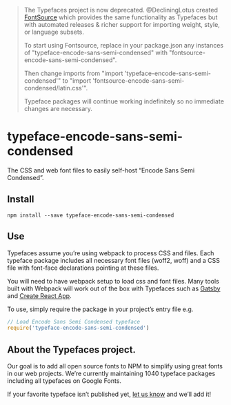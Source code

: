 >The Typefaces project is now deprecated. @DecliningLotus created
[FontSource](https://github.com/fontsource/fontsource) which provides the
same functionality as Typefaces but with automated releases & richer
support for importing weight, style, or language subsets.
>
>To start using Fontsource, replace in your package.json any instances of
"typeface-encode-sans-semi-condensed" with "fontsource-encode-sans-semi-condensed".
>
> Then change imports from "import 'typeface-encode-sans-semi-condensed'" to "import 'fontsource-encode-sans-semi-condensed/latin.css'".
>
>Typeface packages will continue working indefinitely so no immediate
>changes are necessary.

# typeface-encode-sans-semi-condensed

The CSS and web font files to easily self-host “Encode Sans Semi Condensed”.

## Install

`npm install --save typeface-encode-sans-semi-condensed`

## Use

Typefaces assume you’re using webpack to process CSS and files. Each typeface
package includes all necessary font files (woff2, woff) and a CSS file with
font-face declarations pointing at these files.

You will need to have webpack setup to load css and font files. Many tools built
with Webpack will work out of the box with Typefaces such as [Gatsby](https://github.com/gatsbyjs/gatsby)
and [Create React App](https://github.com/facebookincubator/create-react-app).

To use, simply require the package in your project’s entry file e.g.

```javascript
// Load Encode Sans Semi Condensed typeface
require('typeface-encode-sans-semi-condensed')
```

## About the Typefaces project.

Our goal is to add all open source fonts to NPM to simplify using great fonts in
our web projects. We’re currently maintaining 1040 typeface packages
including all typefaces on Google Fonts.

If your favorite typeface isn’t published yet, [let us know](https://github.com/KyleAMathews/typefaces)
and we’ll add it!

